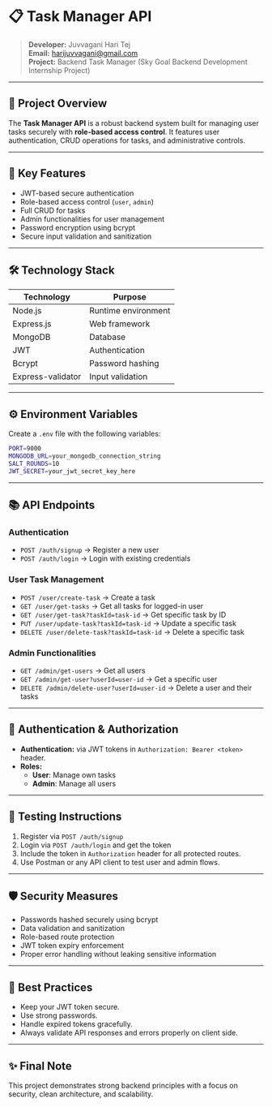 
# 📋 Task Manager API

> **Developer:** Juvvagani Hari Tej  
> **Email:** harijuvvagani@gmail.com  
> **Project:** Backend Task Manager (Sky Goal Backend Development Internship Project)

---

## 📖 Project Overview

The **Task Manager API** is a robust backend system built for managing user tasks securely with **role-based access control**. It features user authentication, CRUD operations for tasks, and administrative controls.

---

## 🚀 Key Features

- JWT-based secure authentication
- Role-based access control (`user`, `admin`)
- Full CRUD for tasks
- Admin functionalities for user management
- Password encryption using bcrypt
- Secure input validation and sanitization

---

## 🛠️ Technology Stack

| Technology        | Purpose                          |
|--------------------|----------------------------------|
| Node.js            | Runtime environment             |
| Express.js         | Web framework                   |
| MongoDB            | Database                        |
| JWT                | Authentication                  |
| Bcrypt             | Password hashing                |
| Express-validator  | Input validation                |

---

## ⚙️ Environment Variables

Create a `.env` file with the following variables:

```bash
PORT=9000
MONGODB_URL=your_mongodb_connection_string
SALT_ROUNDS=10
JWT_SECRET=your_jwt_secret_key_here
```

---

## 📚 API Endpoints

### Authentication

- `POST /auth/signup` → Register a new user
- `POST /auth/login` → Login with existing credentials

### User Task Management

- `POST /user/create-task` → Create a task
- `GET /user/get-tasks` → Get all tasks for logged-in user
- `GET /user/get-task?taskId=task-id` → Get specific task by ID
- `PUT /user/update-task?taskId=task-id` → Update a specific task
- `DELETE /user/delete-task?taskId=task-id` → Delete a specific task

### Admin Functionalities

- `GET /admin/get-users` → Get all users
- `GET /admin/get-user?userId=user-id` → Get a specific user
- `DELETE /admin/delete-user?userId=user-id` → Delete a user and their tasks

---

## 🔐 Authentication & Authorization

- **Authentication:** via JWT tokens in `Authorization: Bearer <token>` header.
- **Roles:**
  - **User**: Manage own tasks
  - **Admin**: Manage all users 

---

## 🧪 Testing Instructions

1. Register via `POST /auth/signup`
2. Login via `POST /auth/login` and get the token
3. Include the token in `Authorization` header for all protected routes.
4. Use Postman or any API client to test user and admin flows.

---

## 🛡️ Security Measures

- Passwords hashed securely using bcrypt
- Data validation and sanitization
- Role-based route protection
- JWT token expiry enforcement
- Proper error handling without leaking sensitive information

---

## 📢 Best Practices

- Keep your JWT token secure.
- Use strong passwords.
- Handle expired tokens gracefully.
- Always validate API responses and errors properly on client side.

---

## ✨ Final Note

This project demonstrates strong backend principles with a focus on security, clean architecture, and scalability.

